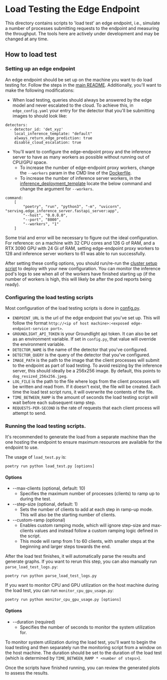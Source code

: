 # Load Testing the Edge Endpoint

This directory contains scripts to 'load test' an edge endpoint, i.e., simulate a number of processes submitting requests to the endpoint and measuring the throughput. The tools here are actively under development and may be changed at any time. 

## How to load test

### Setting up an edge endpoint

An edge endpoint should be set up on the machine you want to do load testing for. Follow the steps in the [main README](/edge-endpoint/README.md). Additionally, you'll want to make the following modifications:
* When load testing, queries should always be answered by the edge model and never escalated to the cloud. To achieve this, in `edge_config.yaml` your entry for the detector that you'll be submitting images to should look like:
```
detectors:
  - detector_id: 'det_xyz'
    local_inference_template: "default"
    always_return_edge_prediction: true
    disable_cloud_escalation: true
```

* You'll want to configure the edge-endpoint proxy and the inference server to have as many workers as possible without running out of CPU/GPU space. 
    * To increase the number of edge-endpoint proxy workers, change the `--workers` param in the CMD line of the [Dockerfile](/edge-endpoint/Dockerfile). 
    * To increase the number of inference server workers, in the [inference_deployment_template](/edge-endpoint/deploy/k3s/inference_deployment/inference_deployment_template.yaml) locate the below command and change the argument for `--workers`.
```
command:
    [
        "poetry", "run", "python3", "-m", "uvicorn", "serving.edge_inference_server.fastapi_server:app",
        "--host", "0.0.0.0",
        "--port", "8000",
        "--workers", "1"
    ]
```

Some trial and error will be necessary to figure out the ideal configuration. For reference: on a machine with 32 CPU cores and 126 G of RAM, and a RTX 3090 GPU with 24 Gi of RAM, setting edge-endpoint proxy workers to 128 and inference server workers to 61 was able to run successfully. 

After setting these config options, you should run/re-run the [cluster setup script](/edge-endpoint/deploy/bin/cluster_setup.sh) to deploy with your new configuration. You can monitor the inference pod's logs to see when all of the workers have finished starting up (if the number of workers is high, this will likely be after the pod reports being ready). 

### Configuring the load testing scripts

Most configuration of the load testing scripts is done in [config.py](./config.py).
* `ENDPOINT_URL` is the url of the edge endpoint that you've set up. This will follow the format `http://<ip of host machine>:<exposed edge-endpoint-service port>`. 
* `GROUNDLIGHT_API_TOKEN` is your Groundlight api token. It can also be set as an environment variable. If set in `config.py`, that value will override the environment variable. 
* `DETECTOR_NAME` is the name of the detector that you've configured.
* `DETECTOR_QUERY` is the query of the detector that you've configured.
* `IMAGE_PATH` is the path to the image that the client processes will submit to the endpoint as part of load testing. To avoid resizing by the inference server, this should ideally be a 256x256 image. By default, this points to `dog_resized_256x256.jpeg`.
* `LOG_FILE` is the path to the file where logs from the client processes will be written and read from. If it doesn't exist, the file will be created. Each time the load test script runs, it will overwrite the contents of the file.
* `TIME_BETWEEN_RAMP` is the amount of seconds the load testing script will wait before each subsequent ramp step. 
* `REQUESTS-PER-SECOND` is the rate of requests that each client process will attempt to send. 

### Running the load testing scripts.

It's recommended to generate the load from a separate machine than the one hosting the endpoint to ensure maximum resources are available for the endpoint to use.

The usage of `load_test.py` is:
```
poetry run python load_test.py [options]
```

#### Options
* --max-clients (optional, default: 10)
    * Specifies the maximum number of processes (clients) to ramp up to during the test.
* --step-size (optional, default: 1)
    * Sets the number of clients to add at each step in ramp-up mode. This will also be the starting number of clients.
* --custom-ramp (optional)
    * Enables custom ramping mode, which will ignore step-size and max-clients values and instead follow a custom ramping logic defined in the script. 
    * This mode will ramp from 1 to 60 clients, with smaller steps at the beginning and larger steps towards the end.

After the load test finishes, it will automatically parse the results and generate graphs. If you want to rerun this step, you can also manually run `parse_load_test_logs.py`:
```
poetry run python parse_load_test_logs.py
```

If you want to monitor CPU and GPU utilization on the host machine during the load test, you can run `monitor_cpu_gpu_usage.py`: 
```
poetry run python monitor_cpu_gpu_usage.py [options]
```

#### Options
* --duration (required)
    * Specifies the number of seconds to monitor the system utilization for. 

To monitor system utilization during the load test, you'll want to begin the load testing and then separately run the monitoring script from a window on the host machine. The duration should be set to the duration of the load test (which is determined by `TIME_BETWEEN_RAMP * <number of steps>`). 

Once the scripts have finished running, you can review the generated plots to assess the results.